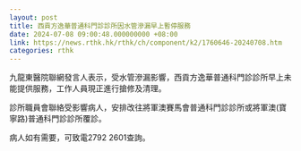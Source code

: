 ```yaml
---
layout: post
title: 西貢方逸華普通科門診診所因水管滲漏早上暫停服務
date: 2024-07-08 09:00:48.000000000 +08:00
link: https://news.rthk.hk/rthk/ch/component/k2/1760646-20240708.htm
categories: rthk
---
```


九龍東醫院聯網發言人表示，受水管滲漏影響，西貢方逸華普通科門診診所早上未能提供服務，工作人員現正進行搶修及清理。
 
診所職員會聯絡受影響病人，安排改往將軍澳賽馬會普通科門診診所或將軍澳(寶寧路)普通科門診診所覆診。
 
病人如有需要，可致電2792 2601查詢。
